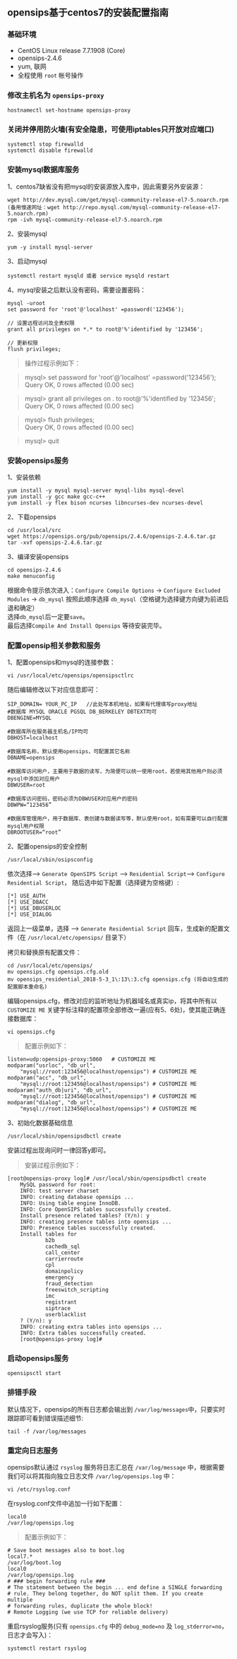 ## opensips基于centos7的安装配置指南

### 基础环境

- CentOS Linux release 7.7.1908 (Core)
- opensips-2.4.6
- yum, 联网
- 全程使用 `root` 帐号操作

### 修改主机名为 `opensips-proxy`
	hostnamectl set-hostname opensips-proxy

### 关闭并停用防火墙(有安全隐患，可使用iptables只开放对应端口)
	systemctl stop firewalld
	systemctl disable firewalld

### 安装mysql数据库服务

1、centos7缺省没有把mysql的安装源放入库中，因此需要另外安装源：  

	wget http://dev.mysql.com/get/mysql-community-release-el7-5.noarch.rpm (备用慢速网址：wget http://repo.mysql.com/mysql-community-release-el7-5.noarch.rpm)
	rpm -ivh mysql-community-release-el7-5.noarch.rpm

2、安装mysql

	yum -y install mysql-server

3、启动mysql

	systemctl restart mysqld 或者 service mysqld restart
4、mysql安装之后默认没有密码，需要设置密码：

	mysql -uroot
	set password for 'root'@'localhost' =password('123456');

	// 设置远程访问及全表权限
	grant all privileges on *.* to root@'%'identified by '123456';

	// 更新权限
	flush privileges;


> 操作过程示例如下：  

>	mysql> set password for 'root'@'localhost' =password('123456');  
>	Query OK, 0 rows affected (0.00 sec)

>	mysql> grant all privileges on *.* to root@'%'identified by '123456';  
>	Query OK, 0 rows affected (0.00 sec)

>	mysql> flush privileges;  
>	Query OK, 0 rows affected (0.00 sec)

>	mysql> quit


### 安装opensips服务

1、安装依赖

	yum install -y mysql mysql-server mysql-libs mysql-devel
	yum install -y gcc make gcc-c++
	yum install -y flex bison ncurses libncurses-dev ncurses-devel

2、下载opensips

	cd /usr/local/src
	wget https://opensips.org/pub/opensips/2.4.6/opensips-2.4.6.tar.gz
	tar -xvf opensips-2.4.6.tar.gz

3、编译安装opensips

	cd opensips-2.4.6
	make menuconfig

根据命令提示依次进入：`Configure Compile Options` -> `Configure Excluded Modules` -> `db_mysql`
按照此顺序选择 `db_mysql`（空格键为选择键方向键为前进后退和确定）  
选择`db_mysql`后一定要`save`。  
最后选择`Compile And Install Opensips` 等待安装完毕。

### 配置opensip相关参数和服务
1、配置opensips和mysql的连接参数：

	vi /usr/local/etc/opensips/opensipsctlrc

  随后编辑修改以下对应信息即可：

	SIP_DOMAIN= YOUR_PC_IP   //此处写本机地址，如果有代理填写proxy地址
	#数据库 MYSQL ORACLE PGSQL DB_BERKELEY DBTEXT均可
	DBENGINE=MYSQL

	#数据库所在服务器主机名/IP均可
	DBHOST=localhost

	#数据库名称，默认使用opensips，可配置其它名称
	DBNAME=opensips

	#数据库访问用户，主要用于数据的读写，为简便可以统一使用root，若使用其他用户则必须mysql中添加对应用户
	DBWUSER=root

	#数据库访问密码，密码必须为DBWUSER对应用户的密码
	DBWPW=“123456”

	#数据库管理用户，用于数据库、表创建与数据读写等，默认使用root，如有需要可以自行配置mysql用户权限
	DBROOTUSER=“root”

2、配置opensips的安全控制

	/usr/local/sbin/osipsconfig

依次选择–> `Generate OpenSIPS Script` –> `Residential Script`–> `Configure Residential Script`，
随后选中如下配置（选择键为空格键）:

	[*] USE_AUTH  
	[*] USE_DBACC  
	[*] USE_DBUSERLOC  
	[*] USE_DIALOG

返回上一级菜单，选择 –> `Generate Residential Script` 回车，生成新的配置文件（在 `/usr/local/etc/opensips/` 目录下）

拷贝和替换原有配置文件：

	cd /usr/local/etc/opensips/
	mv opensips.cfg opensips.cfg.old
	mv opensips_residential_2018-5-3_1\:13\:3.cfg opensips.cfg (将自动生成的配置脚本重命名)

编辑opensips.cfg，修改对应的监听地址为机器域名或真实ip，将其中所有以 `CUSTOMIZE ME` 关键字标注释的配置项全部修改一遍(应有5、6处)，使其能正确连接数据库：

	vi opensips.cfg

> 配置示例如下：
>  
	listen=udp:opensips-proxy:5060   # CUSTOMIZE ME
	modparam("usrloc", "db_url",
		"mysql://root:123456@localhost/opensips") # CUSTOMIZE ME
	modparam("acc", "db_url",
		"mysql://root:123456@localhost/opensips") # CUSTOMIZE ME
	modparam("auth_db|uri", "db_url",
		"mysql://root:123456@localhost/opensips") # CUSTOMIZE ME
	modparam("dialog", "db_url",
		"mysql://root:123456@localhost/opensips") # CUSTOMIZE ME

3、初始化数据基础信息

	/usr/local/sbin/opensipsdbctl create

安装过程出现询问时一律回答y即可。
> 安装过程示例如下：  
>
	[root@opensips-proxy log]# /usr/local/sbin/opensipsdbctl create
		MySQL password for root: 
		INFO: test server charset
		INFO: creating database opensips ...
		INFO: Using table engine InnoDB.
		INFO: Core OpenSIPS tables successfully created.
		Install presence related tables? (Y/n): y
		INFO: creating presence tables into opensips ...
		INFO: Presence tables successfully created.
		Install tables for 
				b2b
				cachedb_sql
				call_center
				carrierroute
				cpl
				domainpolicy
				emergency
				fraud_detection
				freeswitch_scripting
				imc
				registrant
				siptrace
				userblacklist
		? (Y/n): y
		INFO: creating extra tables into opensips ...
		INFO: Extra tables successfully created.
		[root@opensips-proxy log]# 

### 启动opensips服务
	opensipsctl start

### 排错手段

默认情况下，opensips的所有日志都会输出到 `/var/log/messages`中，只要实时跟踪即可看到错误描述细节:

	tail -f /var/log/messages

### 重定向日志服务
opensips默认通过 `rsyslog` 服务将日志汇总在 `/var/log/message` 中，根据需要我们可以将其指向独立日志文件 `/var/log/opensips.log` 中：

	vi /etc/rsyslog.conf

在rsyslog.conf文件中追加一行如下配置：

	local0                                              /var/log/opensips.log

> 配置示例如下：
>
	# Save boot messages also to boot.log
	local7.*                                                /var/log/boot.log
	local0                                                  /var/log/opensips.log	
	# ### begin forwarding rule ###
	# The statement between the begin ... end define a SINGLE forwarding
	# rule. They belong together, do NOT split them. If you create multiple
	# forwarding rules, duplicate the whole block!
	# Remote Logging (we use TCP for reliable delivery)

重启rsyslog服务(只有 `opensips.cfg` 中的 `debug_mode=no` 及 `log_stderror=no`，日志才会写入)：

	systemctl restart rsyslog

